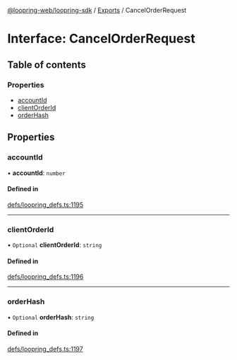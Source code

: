 [@loopring-web/loopring-sdk](../README.md) / [Exports](../modules.md) / CancelOrderRequest

# Interface: CancelOrderRequest

## Table of contents

### Properties

- [accountId](CancelOrderRequest.md#accountid)
- [clientOrderId](CancelOrderRequest.md#clientorderid)
- [orderHash](CancelOrderRequest.md#orderhash)

## Properties

### accountId

• **accountId**: `number`

#### Defined in

[defs/loopring_defs.ts:1195](https://github.com/Loopring/loopring_sdk/blob/5861d10/src/defs/loopring_defs.ts#L1195)

___

### clientOrderId

• `Optional` **clientOrderId**: `string`

#### Defined in

[defs/loopring_defs.ts:1196](https://github.com/Loopring/loopring_sdk/blob/5861d10/src/defs/loopring_defs.ts#L1196)

___

### orderHash

• `Optional` **orderHash**: `string`

#### Defined in

[defs/loopring_defs.ts:1197](https://github.com/Loopring/loopring_sdk/blob/5861d10/src/defs/loopring_defs.ts#L1197)
